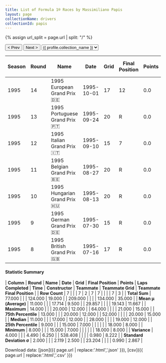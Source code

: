 ```yaml
---
title: List of Formula 1® Races by Massimiliano Papis
layout: page
collectionName: drivers
collectionId: papis
---
```


{% assign url_split = page.url | split: "/" %}
<div id="collection-navigation">
<button onclick="selector.options[selector.selectedIndex-1].value && (window.location = selector.options[selector.selectedIndex-1].value);">&lt; Prev</button>
<button onclick="selector.options[selector.selectedIndex+1].value && (window.location = selector.options[selector.selectedIndex+1].value);">Next &gt;</button>
<select id="selector" onchange="this.options[this.selectedIndex].value && (window.location = this.options[this.selectedIndex].value);">
  {% for collectionId in site.data[page.collectionName].refs %}
    {% if collectionId == page.collectionId %}
      {% assign selected = "selected" %}
    {% else %}
      {% assign selected = "" %}
    {% endif %}
    {% assign profile = site.data[page.collectionName][collectionId].profile %}
    <option value="/f1/{{ page.collectionName }}/{{ collectionId }}/{{ url_split[4] }}" {{ selected }}>{{ profile.collection_name }}</option>
  {% endfor %}
</select>
</div>

| Season | Round | Name | Date | Grid | Final Position | Points | Laps Completed | Time | Constructor | Teammate | Teammate Grid | Teammate Final Position |
|--|--|--|--|--|--|--|--|--|--|--|--|--|
| 1995 | 14 | 1995 European Grand Prix 🇩🇪 | 1995-10-01 | 17 | 12 | 0.0 | 64 |   | Footwork 🇬🇧 | [Taki Inoue 🇯🇵](/f1/drivers/inoue) | 21 | R |
| 1995 | 13 | 1995 Portuguese Grand Prix 🇵🇹 | 1995-09-24 | 20 | R | 0.0 | 0 |   | Footwork 🇬🇧 | [Taki Inoue 🇯🇵](/f1/drivers/inoue) | 19 | 15 |
| 1995 | 12 | 1995 Italian Grand Prix 🇮🇹 | 1995-09-10 | 15 | 7 | 0.0 | 52 |   | Footwork 🇬🇧 | [Taki Inoue 🇯🇵](/f1/drivers/inoue) | 20 | 8 |
| 1995 | 11 | 1995 Belgian Grand Prix 🇧🇪 | 1995-08-27 | 20 | R | 0.0 | 20 |   | Footwork 🇬🇧 | [Taki Inoue 🇯🇵](/f1/drivers/inoue) | 18 | 12 |
| 1995 | 10 | 1995 Hungarian Grand Prix 🇭🇺 | 1995-08-13 | 20 | R | 0.0 | 45 |   | Footwork 🇬🇧 | [Taki Inoue 🇯🇵](/f1/drivers/inoue) | 18 | R |
| 1995 | 9 | 1995 German Grand Prix 🇩🇪 | 1995-07-30 | 15 | R | 0.0 | 0 |   | Footwork 🇬🇧 | [Taki Inoue 🇯🇵](/f1/drivers/inoue) | 19 | R |
| 1995 | 8 | 1995 British Grand Prix 🇬🇧 | 1995-07-16 | 17 | R | 0.0 | 28 |   | Footwork 🇬🇧 | [Taki Inoue 🇯🇵](/f1/drivers/inoue) | 19 | R |

#### Statistic Summary

| **Column** | **Round** | **Name** | **Date** | **Grid** | **Final Position** | **Points** | **Laps Completed** | **Time** | **Constructor** | **Teammate** | **Teammate Grid** | **Teammate Final Position** |
| **Row Count** | 7 |  |  | 7 | 2 | 7 | 7 |  |  |  | 7 | 3 |
| **Total Sum** | 77.000 |  |  | 124.000 | 19.000 |  | 209.000 |  |  |  | 134.000 | 35.000 |
| **Mean μ (Average)** | 11.000 |  |  | 17.714 | 9.500 |  | 29.857 |  |  |  | 19.143 | 11.667 |
| **Maximum** | 14.000 |  |  | 20.000 | 12.000 |  | 64.000 |  |  |  | 21.000 | 15.000 |
| **75th Percentile** | 13.000 |  |  | 20.000 | 12.000 |  | 52.000 |  |  |  | 20.000 | 15.000 |
| **Median** | 11.000 |  |  | 17.000 | 12.000 |  | 28.000 |  |  |  | 19.000 | 12.000 |
| **25th Percentile** | 9.000 |  |  | 15.000 | 7.000 |  |  |  |  |  | 18.000 | 8.000 |
| **Minimum** | 8.000 |  |  | 15.000 | 7.000 |  |  |  |  |  | 18.000 | 8.000 |
| **Variance** | 4.000 |  |  | 4.490 | 6.250 |  | 538.408 |  |  |  | 0.980 | 8.222 |
| **Standard Deviation σ** | 2.000 |  |  | 2.119 | 2.500 |  | 23.204 |  |  |  | 0.990 | 2.867 |

Download data: [json]({{ page.url | replace:'.html','.json' }}), [csv]({{ page.url | replace:'.html','.csv' }})
